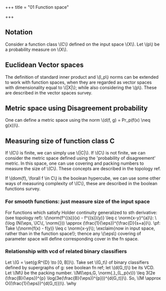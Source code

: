 +++
title = "01 Function space"

+++
## Notation
Consider a function class \\(C\\) defined on the input space \\(X\\). Let \\(p\\) be a probability measure on \\(X\\).

## Euclidean Vector spaces
The definition of standard inner product and \\(l_p\\) norms can be extended to work with function spaces, when they are regarded as vector spaces with dimensionality equal to \\(|X|\\); while also considering the \\(p\\). These are described in the vector spaces survey.

## Metric space using Disagreement probability
One can define a metric space using the norm \\(d(f, g) = Pr_p(f(x) \neq g(x))\\).

## Measuring size of function class C
If \\(C\\) is finite, we can simply use \\(|C|\\). If \\(C\\) is not finite, we can consider the metric space defined using the 'probability of disagreement' metric. In this space, one can use covering and packing numbers to measure the size of \\(C\\). These concepts are described in the topology ref.

If \\(dom(f), \forall f \in C\\) is the boolean hypercube, we can use some other ways of measuring complexity of \\(C\\), these are described in the boolean functions survey.

### For smooth functions: just measure size of the input space
For functions which satisfy Holder continuity generalized to sth derivative: (see topology ref): \\(\norm{f^{(s)}(x) - f^{(s)}(y)} \leq c \norm{x-y}^{a}\\): \\(\log (N(\eps, \\)C\\(, \norm{})) \approx (\frac{1}{\eps})^{\frac{D}{s+a}}\\). \pf: Take \\(\norm{f(x) - f(y)} \leq c \norm{x-y}\\); \exclaim{now in input space, rather than in the function space!}; thence any \\(\eps\\) covering of parameter space will define corresponding cover in the fn space.

### Relationship with vcd of related binary classifiers
Let \\(G = \set{g:R^{D} \to [0, B]}\\). Take set \\(G_t\\) of binary classifiers defined by supergraphs of g: see boolean fn ref; let \\(d(G_t)\\) be its VCD. Let \\(M\\) be the packing number. \\(M(\eps,G, \norm{.}_{L_p(v)}) \leq 3(2e (\frac{B}{\eps})^{p} \log(3e(\frac{B}{\eps})^{p}))^{d(G_t)}\\). So, \\(M \approx O((\frac{1}{\eps})^{d(G_t)})\\). \why
